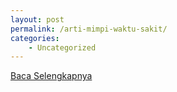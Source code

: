 ```yaml
---
layout: post
permalink: /arti-mimpi-waktu-sakit/
categories:
    - Uncategorized
---
```


[Baca Selengkapnya](/02)